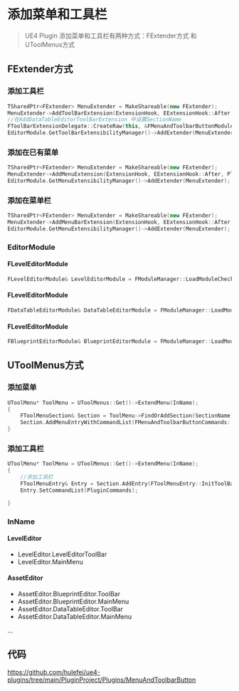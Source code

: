 # 添加菜单和工具栏

> UE4 Plugin 添加菜单和工具栏有两种方式：FExtender方式 和 UToolMenus方式

## FExtender方式

### 添加工具栏

```cpp
TSharedPtr<FExtender> MenuExtender = MakeShareable(new FExtender);
MenuExtender->AddToolBarExtension(ExtensionHook, EExtensionHook::After, PluginCommands,
//在AddDataTableEditorToolBarExtension 中设置SectionName
FToolBarExtensionDelegate::CreateRaw(this, &FMenuAndToolbarButtonModule::AddToolBarExtension));
EditorModule.GetToolBarExtensibilityManager()->AddExtender(MenuExtender);
```
### 添加在已有菜单

```cpp
TSharedPtr<FExtender> MenuExtender = MakeShareable(new FExtender);
MenuExtender->AddMenuExtension(ExtensionHook, EExtensionHook::After, PluginCommands, FMenuExtensionDelegate::CreateRaw(this, &FMenuAndToolbarButtonModule::AddMenuExtension));
EditorModule.GetMenuExtensibilityManager()->AddExtender(MenuExtender);
```
### 添加在菜单栏

```cpp
TSharedPtr<FExtender> MenuExtender = MakeShareable(new FExtender);
MenuExtender->AddMenuBarExtension(ExtensionHook, EExtensionHook::After, PluginCommands, FMenuBarExtensionDelegate::CreateRaw(this, &FMenuAndToolbarButtonModule::AddMenuBarExtension));
EditorModule.GetMenuExtensibilityManager()->AddExtender(MenuExtender);
```

### EditorModule

#### FLevelEditorModule

```cpp
FLevelEditorModule& LevelEditorModule = FModuleManager::LoadModuleChecked<FLevelEditorModule>("LevelEditor");
```

#### FLevelEditorModule

```cpp
FDataTableEditorModule& DataTableEditorModule = FModuleManager::LoadModuleChecked<FDataTableEditorModule>("DataTableEditor");
```

#### FLevelEditorModule

```cpp
FBlueprintEditorModule& BlueprintEditorModule = FModuleManager::LoadModuleChecked<FBlueprintEditorModule>("BlueprintEditor");
```

## UToolMenus方式

### 添加菜单

```cpp
UToolMenu* ToolMenu = UToolMenus::Get()->ExtendMenu(InName);
{
	FToolMenuSection& Section = ToolMenu->FindOrAddSection(SectionName);
	Section.AddMenuEntryWithCommandList(FMenuAndToolbarButtonCommands::Get().PluginAction, PluginCommands);
}
```

### 添加工具栏

```cpp
UToolMenu* ToolMenu = UToolMenus::Get()->ExtendMenu(InName);
{
	//添加工具栏
	FToolMenuEntry& Entry = Section.AddEntry(FToolMenuEntry::InitToolBarButton(FMenuAndToolbarButtonCommands::Get().PluginAction));
	Entry.SetCommandList(PluginCommands);

}
```

### InName

#### LevelEditor

* LevelEditor.LevelEditorToolBar
* LevelEditor.MainMenu

#### AssetEditor

* AssetEditor.BlueprintEditor.ToolBar
* AssetEditor.BlueprintEditor.MainMenu
* AssetEditor.DataTableEditor.ToolBar
* AssetEditor.DataTableEditor.MainMenu

...


## 代码

https://github.com/hulefei/ue4-plugins/tree/main/PluginProject/Plugins/MenuAndToolbarButton